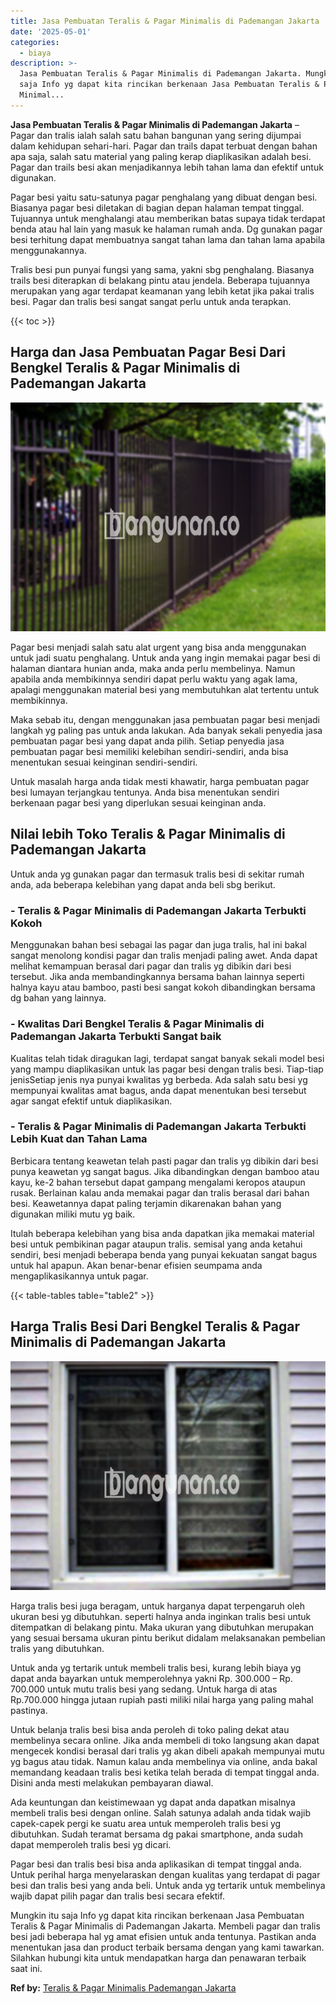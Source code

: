 ```yaml
---
title: Jasa Pembuatan Teralis & Pagar Minimalis di Pademangan Jakarta
date: '2025-05-01'
categories:
  - biaya
description: >-
  Jasa Pembuatan Teralis & Pagar Minimalis di Pademangan Jakarta. Mungkin itu
  saja Info yg dapat kita rincikan berkenaan Jasa Pembuatan Teralis & Pagar
  Minimal...
---
```


**Jasa Pembuatan Teralis & Pagar Minimalis di Pademangan Jakarta** – Pagar dan tralis ialah salah satu bahan bangunan yang sering dijumpai dalam kehidupan sehari-hari. Pagar dan trails dapat terbuat dengan bahan apa saja, salah satu material yang paling kerap diaplikasikan adalah besi. Pagar dan trails besi akan menjadikannya lebih tahan lama dan efektif untuk digunakan.

Pagar besi yaitu satu-satunya pagar penghalang yang dibuat dengan besi. Biasanya pagar besi diletakan di bagian depan halaman tempat tinggal. Tujuannya untuk menghalangi atau memberikan batas supaya tidak terdapat benda atau hal lain yang masuk ke halaman rumah anda. Dg gunakan pagar besi terhitung dapat membuatnya sangat tahan lama dan tahan lama apabila menggunakannya.

Tralis besi pun punyai fungsi yang sama, yakni sbg penghalang. Biasanya trails besi diterapkan di belakang pintu atau jendela. Beberapa tujuannya merupakan yang agar terdapat keamanan yang lebih ketat jika pakai tralis besi. Pagar dan tralis besi sangat sangat perlu untuk anda terapkan.

{{< toc >}}

## Harga dan Jasa Pembuatan Pagar Besi Dari Bengkel Teralis & Pagar Minimalis di Pademangan Jakarta

![Jasa Pembuatan Teralis & Pagar Minimalis di Pademangan Jakarta](/images/pagar-minimalis-murah-45.png)

Pagar besi menjadi salah satu alat urgent yang bisa anda menggunakan untuk jadi suatu penghalang. Untuk anda yang ingin memakai pagar besi di halaman diantara hunian anda, maka anda perlu membelinya. Namun apabila anda membikinnya sendiri dapat perlu waktu yang agak lama, apalagi menggunakan material besi yang membutuhkan alat tertentu untuk membikinnya.

Maka sebab itu, dengan menggunakan jasa pembuatan pagar besi menjadi langkah yg paling pas untuk anda lakukan. Ada banyak sekali penyedia jasa pembuatan pagar besi yang dapat anda pilih. Setiap penyedia jasa pembuatan pagar besi memiliki kelebihan sendiri-sendiri, anda bisa menentukan sesuai keinginan sendiri-sendiri.

Untuk masalah harga anda tidak mesti khawatir, harga pembuatan pagar besi lumayan terjangkau tentunya. Anda bisa menentukan sendiri berkenaan pagar besi yang diperlukan sesuai keinginan anda.

## Nilai lebih Toko Teralis & Pagar Minimalis di Pademangan Jakarta

Untuk anda yg gunakan pagar dan termasuk tralis besi di sekitar rumah anda, ada beberapa kelebihan yang dapat anda beli sbg berikut.

### \- Teralis & Pagar Minimalis di Pademangan Jakarta Terbukti Kokoh

Menggunakan bahan besi sebagai las pagar dan juga tralis, hal ini bakal sangat menolong kondisi pagar dan tralis menjadi paling awet. Anda dapat melihat kemampuan berasal dari pagar dan tralis yg dibikin dari besi tersebut. Jika anda membandingkannya bersama bahan lainnya seperti halnya kayu atau bamboo, pasti besi sangat kokoh dibandingkan bersama dg bahan yang lainnya.

### \- Kwalitas Dari Bengkel Teralis & Pagar Minimalis di Pademangan Jakarta Terbukti Sangat baik

Kualitas telah tidak diragukan lagi, terdapat sangat banyak sekali model besi yang mampu diaplikasikan untuk las pagar besi dengan tralis besi. Tiap-tiap jenisSetiap jenis nya punyai kwalitas yg berbeda. Ada salah satu besi yg mempunyai kwalitas amat bagus, anda dapat menentukan besi tersebut agar sangat efektif untuk diaplikasikan.

### \- Teralis & Pagar Minimalis di Pademangan Jakarta Terbukti Lebih Kuat dan Tahan Lama

Berbicara tentang keawetan telah pasti pagar dan tralis yg dibikin dari besi punya keawetan yg sangat bagus. Jika dibandingkan dengan bamboo atau kayu, ke-2 bahan tersebut dapat gampang mengalami keropos ataupun rusak. Berlainan kalau anda memakai pagar dan tralis berasal dari bahan besi. Keawetannya dapat paling terjamin dikarenakan bahan yang digunakan miliki mutu yg baik.

Itulah beberapa kelebihan yang bisa anda dapatkan jika memakai material besi untuk pembikinan pagar ataupun tralis. semisal yang anda ketahui sendiri, besi menjadi beberapa benda yang punyai kekuatan sangat bagus untuk hal apapun. Akan benar-benar efisien seumpama anda mengaplikasikannya untuk pagar.

{{< table-tables table="table2" >}}

## Harga Tralis Besi Dari Bengkel Teralis & Pagar Minimalis di Pademangan Jakarta

![Jasa Pembuatan Teralis & Pagar Minimalis di Pademangan Jakarta](/images/teralis-minimalis-murah-20.png)

Harga tralis besi juga beragam, untuk harganya dapat terpengaruh oleh ukuran besi yg dibutuhkan. seperti halnya anda inginkan tralis besi untuk ditempatkan di belakang pintu. Maka ukuran yang dibutuhkan merupakan yang sesuai bersama ukuran pintu berikut didalam melaksanakan pembelian tralis yang dibutuhkan.

Untuk anda yg tertarik untuk membeli tralis besi, kurang lebih biaya yg dapat anda bayarkan untuk memperolehnya yakni Rp. 300.000 – Rp. 700.000 untuk mutu tralis besi yang sedang. Untuk harga di atas Rp.700.000 hingga jutaan rupiah pasti miliki nilai harga yang paling mahal pastinya.

Untuk belanja tralis besi bisa anda peroleh di toko paling dekat atau membelinya secara online. Jika anda membeli di toko langsung akan dapat mengecek kondisi berasal dari tralis yg akan dibeli apakah mempunyai mutu yg bagus atau tidak. Namun kalau anda membelinya via online, anda bakal memandang keadaan tralis besi ketika telah berada di tempat tinggal anda. Disini anda mesti melakukan pembayaran diawal.

Ada keuntungan dan keistimewaan yg dapat anda dapatkan misalnya membeli tralis besi dengan online. Salah satunya adalah anda tidak wajib capek-capek pergi ke suatu area untuk memperoleh tralis besi yg dibutuhkan. Sudah teramat bersama dg pakai smartphone, anda sudah dapat memperoleh tralis besi yg dicari.

Pagar besi dan tralis besi bisa anda aplikasikan di tempat tinggal anda. Untuk perihal harga menyelaraskan dengan kualitas yang terdapat di pagar besi dan tralis besi yang anda beli. Untuk anda yg tertarik untuk membelinya wajib dapat pilih pagar dan tralis besi secara efektif.

Mungkin itu saja Info yg dapat kita rincikan berkenaan Jasa Pembuatan Teralis & Pagar Minimalis di Pademangan Jakarta. Membeli pagar dan tralis besi jadi beberapa hal yg amat efisien untuk anda tentunya. Pastikan anda menentukan jasa dan product terbaik bersama dengan yang kami tawarkan. Silahkan hubungi kita untuk mendapatkan harga dan penawaran terbaik saat ini.

**Ref by:** [Teralis & Pagar Minimalis Pademangan Jakarta](https://id.wikipedia.org/wiki/Teralis)
